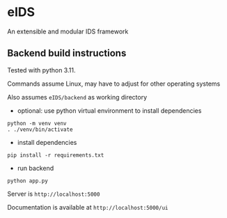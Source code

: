 # eIDS
An extensible and modular IDS framework

## Backend build instructions

Tested with python 3.11.

Commands assume Linux, may have to adjust for other operating systems

Also assumes `eIDS/backend` as working directory

- optional: use python virtual environment to install dependencies
```
python -m venv venv
. ./venv/bin/activate
```

- install dependencies
```
pip install -r requirements.txt
```

- run backend
```
python app.py
```

Server is `http://localhost:5000`

Documentation is available at `http://localhost:5000/ui`

